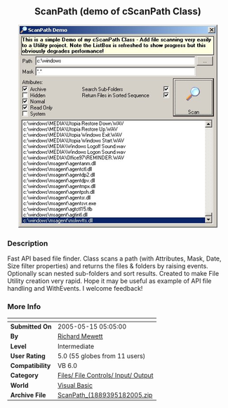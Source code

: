 ﻿<div align="center">

## ScanPath \(demo of cScanPath Class\)

<img src="PIC2005515457528718.jpg">
</div>

### Description

Fast API based file finder. Class scans a path (with Attributes, Mask, Date, Size filter properties) and returns the files &amp; folders by raising events. Optionally scan nested sub-folders and sort results. Created to make File Utility creation very rapid. Hope it may be useful as example of API file handling and WithEvents. I welcome feedback!
 
### More Info
 


<span>             |<span>
---                |---
**Submitted On**   |2005-05-15 05:05:00
**By**             |[Richard Mewett](https://github.com/Planet-Source-Code/PSCIndex/blob/master/ByAuthor/richard-mewett.md)
**Level**          |Intermediate
**User Rating**    |5.0 (55 globes from 11 users)
**Compatibility**  |VB 6\.0
**Category**       |[Files/ File Controls/ Input/ Output](https://github.com/Planet-Source-Code/PSCIndex/blob/master/ByCategory/files-file-controls-input-output__1-3.md)
**World**          |[Visual Basic](https://github.com/Planet-Source-Code/PSCIndex/blob/master/ByWorld/visual-basic.md)
**Archive File**   |[ScanPath\_\(1889395182005\.zip](https://github.com/Planet-Source-Code/richard-mewett-scanpath-demo-of-cscanpath-class__1-60535/archive/master.zip)








